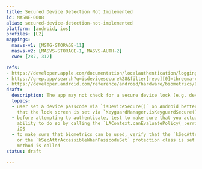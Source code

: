 ```yaml
---
title: Secured Device Detection Not Implemented
id: MASWE-0008
alias: secured-device-detection-not-implemented
platform: [android, ios]
profiles: [L2]
mappings:
  masvs-v1: [MSTG-STORAGE-11]
  masvs-v2: [MASVS-STORAGE-1, MASVS-AUTH-2]
  cwe: [287, 312]

refs:
- https://developer.apple.com/documentation/localauthentication/logging_a_user_into_your_app_with_face_id_or_touch_id
- https://grep.app/search?q=isdevicesecure%28&filter[repo][0]=threema-ch/threema-android
- https://developer.android.com/reference/android/hardware/biometrics/BiometricManager#canAuthenticate(int)
draft:
  description: The app may not check for a secure device lock (e.g. device passcode) and may allow for unauthorized access to sensitive data. On iOS enforcing device lock security (i.e., ensuring a passcode is set) has an additional benefit which is that it is tightly coupled with data encryption, assuming the app leverages the correct data protection APIs.
  topics:
  - user set a device passcode via `isDeviceSecure()` on Android better than only ensuring
    that the lock screen is set via `KeyguardManager.isKeyguardSecure()`
  - before attempting to authenticate, test to make sure that you actually have the
    ability to do so by calling the `LAContext.canEvaluatePolicy(_:error:)` method on
    iOS
  - to make sure that biometrics can be used, verify that the `kSecAttrAccessibleWhenPasscodeSetThisDeviceOnly`
    or the `kSecAttrAccessibleWhenPasscodeSet` protection class is set when the `SecAccessControlCreateWithFlags`
    method is called
status: draft

---
```

